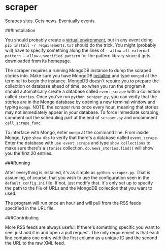 scraper
=======

Scrapes sites. Gets news. Eventually events.


###Installation

You should probably create a [virtual environment](http://www.virtualenv.org/en/latest/), but
in any event doing `pip install -r requirements.txt` should do the trick. You
might (probably will) have to specify something along the lines of 
`--allow-all-external pattern --allow-unverified pattern` for the pattern
library since it gets downloaded from its homepage. 

The scraper requires  a running MongoDB instance to dump the scraped stories into. 
Make sure you have MongoDB [installed](http://docs.mongodb.org/manual/installation/) 
and type `mongod` at the terminal to begin the instance. MongoDB doesn't require you to prepare
the collection or database ahead of time, so when you run the program it should automatically
create a database called `event_scrape` with a collection called `stories`. Once you've run  `python scraper.py`, 
you can verify that the stories are in the Mongo database by opening a new terminal window and typing `mongo`. NOTE: 
the scraper runs once every hour, meaning that stories may not immediately appear in your database. To force immediate scraping,
 comment out the scheduling part at the end of `scraper.py` and uncomment `call_scrape_func`. 
 
To interface with Mongo, enter `mongo` at the command line. From inside Mongo, type `show dbs` to verify that there's a database called `event_scrape`. 
Enter the database with `use event_scrape` and type `show collections` to make sure there's a `stories` collection. 
 `db.news_stories.find()` will show you the first 20 entries.

###Running

After everything is installed, it's as simple as `python scraper.py`. That is
assuming, of course, that you wish to use the configuration seen in the
`default_config.ini` file. If not, just modify that. It's only set up to
specify the path to the file of URLs and the MongoDB collection that you want
to used.

The program will run once an hour and will pull from the RSS feeds specified in
the URL file. 

###Contributing

More RSS feeds are always useful. If there's something specific you want to
see, just add it in and open a pull request. The only requirement is that each
line contains one entry with the first column as a unique ID and the second the
URL to the raw XML feed.
